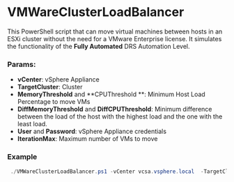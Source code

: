 # VMWareClusterLoadBalancer

This PowerShell script that can move virtual machines between hosts in an ESXi cluster without the need for a VMware Enterprise license. It simulates the functionality of the **Fully Automated** DRS Automation Level.



### Params:
 - **vCenter**: vSphere Appliance
 - **TargetCluster**: Cluster
 - **MemoryThreshold** and **CPUThreshold **:  Minimum Host Load Percentage to move VMs
 - **DiffMemoryThreshold** and **DiffCPUThreshold**: Minimum difference between the load of the host with the highest load and the one with the least load.
 - **User** and **Password**:  vSphere Appliance credentials
 - **IterationMax**: Maximum number of VMs to move

### Example
``` powershell
 ./VMWareClusterLoadBalancer.ps1 -vCenter vcsa.vsphere.local  -TargetCluster cluster01 -MemoryThreshold 80 -CPUThreshold 80 -DiffCPUThreshold 5 -DiffMemoryThreshold 5 -User administrator@vsphere.local -Password p4ssw0rd  -IterationMax 10
```